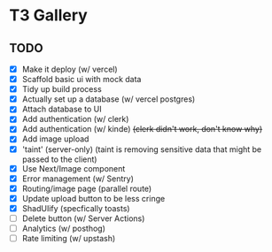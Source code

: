 # T3 Gallery

## TODO

- [x] Make it deploy (w/ vercel)
- [x] Scaffold basic ui with mock data
- [x] Tidy up build process
- [x] Actually set up a database (w/ vercel postgres)
- [x] Attach database to UI
- [x] Add authentication (w/ clerk)
- [x] Add authentication (w/ kinde) <strike>(clerk didn't work, don't know why)</strike>
- [x] Add image upload
- [x] 'taint' (server-only) (taint is removing sensitive data that might be passed to the client)
- [x] Use Next/Image component
- [x] Error management (w/ Sentry)
- [x] Routing/image page (parallel route)
- [x] Update upload button to be less cringe
- [x] ShadUIify (specfically toasts)
- [ ] Delete button (w/ Server Actions)
- [ ] Analytics (w/ posthog)
- [ ] Rate limiting (w/ upstash)

